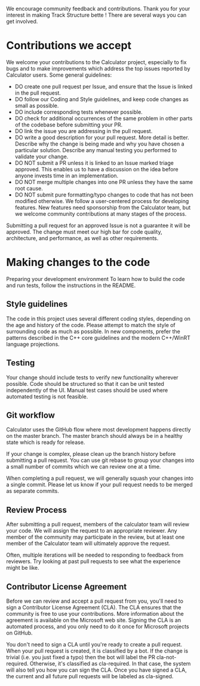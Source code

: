 We encourage community feedback and contributions. Thank you for your interest in making Track Structure bette ! There are several ways you can get involved.

# Contributions we accept
We welcome your contributions to the Calculator project, especially to fix bugs and to make improvements which address the top issues reported by Calculator users. Some general guidelines:

* DO create one pull request per Issue, and ensure that the Issue is linked in the pull request.
* DO follow our Coding and Style guidelines, and keep code changes as small as possible.
* DO include corresponding tests whenever possible.
* DO check for additional occurrences of the same problem in other parts of the codebase before submitting your PR.
* DO link the issue you are addressing in the pull request.
* DO write a good description for your pull request. More detail is better. Describe why the change is being made and why you have chosen a particular solution. Describe any manual testing you performed to validate your change.
* DO NOT submit a PR unless it is linked to an Issue marked triage approved. This enables us to have a discussion on the idea before anyone invests time in an implementation.
* DO NOT merge multiple changes into one PR unless they have the same root cause.
* DO NOT submit pure formatting/typo changes to code that has not been modified otherwise.
We follow a user-centered process for developing features. New features need sponsorship from the Calculator team, but we welcome community contributions at many stages of the process.

Submitting a pull request for an approved Issue is not a guarantee it will be approved. The change must meet our high bar for code quality, architecture, and performance, as well as other requirements.

# Making changes to the code
Preparing your development environment
To learn how to build the code and run tests, follow the instructions in the README.

## Style guidelines
The code in this project uses several different coding styles, depending on the age and history of the code. Please attempt to match the style of surrounding code as much as possible. In new components, prefer the patterns described in the C++ core guidelines and the modern C++/WinRT language projections.

## Testing
Your change should include tests to verify new functionality wherever possible. Code should be structured so that it can be unit tested independently of the UI. Manual test cases should be used where automated testing is not feasible.

## Git workflow
Calculator uses the GitHub flow where most development happens directly on the master branch. The master branch should always be in a healthy state which is ready for release.

If your change is complex, please clean up the branch history before submitting a pull request. You can use git rebase to group your changes into a small number of commits which we can review one at a time.

When completing a pull request, we will generally squash your changes into a single commit. Please let us know if your pull request needs to be merged as separate commits.

## Review Process
After submitting a pull request, members of the calculator team will review your code. We will assign the request to an appropriate reviewer. Any member of the community may participate in the review, but at least one member of the Calculator team will ultimately approve the request.

Often, multiple iterations will be needed to responding to feedback from reviewers. Try looking at past pull requests to see what the experience might be like.

## Contributor License Agreement
Before we can review and accept a pull request from you, you'll need to sign a Contributor License Agreement (CLA). The CLA ensures that the community is free to use your contributions. More information about the agreement is available on the Microsoft web site. Signing the CLA is an automated process, and you only need to do it once for Microsoft projects on GitHub.

You don't need to sign a CLA until you're ready to create a pull request. When your pull request is created, it is classified by a bot. If the change is trivial (i.e. you just fixed a typo) then the bot will label the PR cla-not-required. Otherwise, it's classified as cla-required. In that case, the system will also tell you how you can sign the CLA. Once you have signed a CLA, the current and all future pull requests will be labeled as cla-signed.
